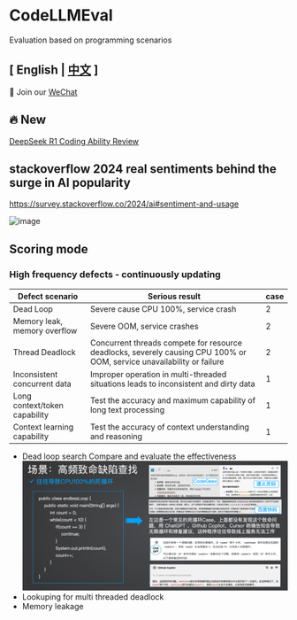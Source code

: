 

# CodeLLMEval
Evaluation based on programming scenarios

## \[ English | [中文](README_zh.md) \]
👋 Join our [WeChat](assets/wechat.jpg) 


## 🔥 New
[DeepSeek R1 Coding Ability Review](deepseekR1/README_zh.md) 

## stackoverflow 2024 real sentiments behind the surge in AI popularity
https://survey.stackoverflow.co/2024/ai#sentiment-and-usage

![image](https://github.com/user-attachments/assets/c6a0ffee-65d5-4e80-a4f8-7ebe6ec57655)


## Scoring mode
### High frequency defects - continuously updating
| Defect scenario | Serious result | case |
| ----------------------------------------------------------------- | -------------------------------- | --------- |
| Dead Loop | Severe cause CPU 100%, service crash | 2 |
| Memory leak, memory overflow | Severe OOM, service crashes | 2 |
| Thread Deadlock | Concurrent threads compete for resource deadlocks, severely causing CPU 100% or OOM, service unavailability or failure | 2 |
| Inconsistent concurrent data | Improper operation in multi-threaded situations leads to inconsistent and dirty data | 1 |
| Long context/token capability | Test the accuracy and maximum capability of long text processing | 1 |
| Context learning capability | Test the accuracy of context understanding and reasoning | 1 |
* Dead loop search
Compare and evaluate the effectiveness
![loop](assets/loop.png)
* Lookuping for multi threaded deadlock 
* Memory leakage


